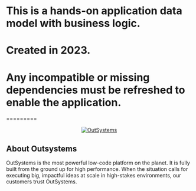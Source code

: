 # This is a hands-on application data model with business logic.

# Created in 2023.

# Any incompatible or missing dependencies must be refreshed to enable the application.
=========
<p align="center"><a href="https://www.outsystems.com/" target="_blank"><img src="https://diginationmea.com/w/wp-content/uploads/2021/01/OutSystems-logo.png" alt="OutSystems"></a></p>

## About Outsystems

OutSystems is the most powerful low-code platform on the planet. It is fully built from the ground up for high performance. When the situation calls for executing big, impactful ideas at scale in high-stakes environments, our customers trust OutSystems.
